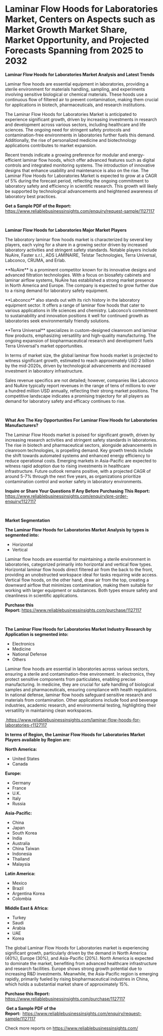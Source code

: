 <p><h1>Laminar Flow Hoods for Laboratories Market, Centers on Aspects such as Market Growth Market Share, Market Opportunity, and Projected Forecasts Spanning from 2025 to 2032</h1></p><p><strong>Laminar Flow Hoods for Laboratories Market Analysis and Latest Trends</strong></p>
<p><p>Laminar flow hoods are essential equipment in laboratories, providing a sterile environment for materials handling, sampling, and experiments involving sensitive biological or chemical materials. These hoods use a continuous flow of filtered air to prevent contamination, making them crucial for applications in biotech, pharmaceuticals, and research institutions.</p><p>The Laminar Flow Hoods for Laboratories Market is anticipated to experience significant growth, driven by increasing investments in research and development across various sectors, including healthcare and life sciences. The ongoing need for stringent safety protocols and contamination-free environments in laboratories further fuels this demand. Additionally, the rise of personalized medicine and biotechnology applications contributes to market expansion.</p><p>Recent trends indicate a growing preference for modular and energy-efficient laminar flow hoods, which offer advanced features such as digital controls and integrated monitoring systems. The introduction of innovative designs that enhance usability and maintenance is also on the rise. The Laminar Flow Hoods for Laboratories Market is expected to grow at a CAGR of 5% during the forecast period, reflecting the ongoing commitment to laboratory safety and efficiency in scientific research. This growth will likely be supported by technological advancements and heightened awareness of laboratory best practices.</p></p>
<p><strong>Get a Sample PDF of the Report:&nbsp;</strong> <a href="https://www.reliablebusinessinsights.com/enquiry/request-sample/1127117?utm_campaign=1581&utm_medium=2&utm_source=Github&utm_content=ia&utm_term=02032025&utm_id=laminar-flow-hoods-for-laboratories">https://www.reliablebusinessinsights.com/enquiry/request-sample/1127117</a></p>
<p>&nbsp;</p>
<p><strong>Laminar Flow Hoods for Laboratories Major Market Players</strong></p>
<p><p>The laboratory laminar flow hoods market is characterized by several key players, each vying for a share in a growing sector driven by increased laboratory activities and stringent safety standards. Notable players include NuAire, Faster s.r.l., ADS LAMINAIRE, Telstar Technologies, Terra Universal, Labconco, CRUMA, and Erlab.</p><p>**NuAire** is a prominent competitor known for its innovative designs and advanced filtration technologies. With a focus on biosafety cabinets and laminar airflow systems, NuAire has established a strong market presence in North America and Europe. The company is expected to grow further due to a rising demand for laboratory safety equipment.</p><p>**Labconco** also stands out with its rich history in the laboratory equipment sector. It offers a range of laminar flow hoods that cater to various applications in life sciences and chemistry. Labconco’s commitment to sustainability and innovation positions it well for continued growth as laboratories seek environmentally friendly solutions.</p><p>**Terra Universal** specializes in custom-designed cleanroom and laminar flow products, emphasizing versatility and high-quality manufacturing. The ongoing expansion of biopharmaceutical research and development fuels Terra Universal's market opportunities.</p><p>In terms of market size, the global laminar flow hoods market is projected to witness significant growth, estimated to reach approximately USD 2 billion by the mid-2020s, driven by technological advancements and increased investment in laboratory infrastructure.</p><p>Sales revenue specifics are not detailed; however, companies like Labconco and NuAire typically report revenues in the range of tens of millions to over a hundred million USD annually, reflecting their strong market positions. The competitive landscape indicates a promising trajectory for all players as demand for laboratory safety and efficacy continues to rise.</p></p>
<p>&nbsp;</p>
<p><strong>What Are The Key Opportunities For Laminar Flow Hoods for Laboratories Manufacturers?</strong></p>
<p><p>The Laminar Flow Hoods market is poised for significant growth, driven by increasing research activities and stringent safety standards in laboratories. The rise in biotech and pharmaceutical sectors, alongside advancements in cleanroom technologies, is propelling demand. Key growth trends include the shift towards automated systems and enhanced energy efficiency to reduce operational costs. Emerging markets in Asia-Pacific are expected to witness rapid adoption due to rising investments in healthcare infrastructure. Future outlook remains positive, with a projected CAGR of around 5-7% through the next five years, as organizations prioritize contamination control and worker safety in laboratory environments.</p></p>
<p><strong>Inquire or Share Your Questions If Any Before Purchasing This Report:</strong> <a href="https://www.reliablebusinessinsights.com/enquiry/pre-order-enquiry/1127117?utm_campaign=1581&utm_medium=2&utm_source=Github&utm_content=ia&utm_term=02032025&utm_id=laminar-flow-hoods-for-laboratories">https://www.reliablebusinessinsights.com/enquiry/pre-order-enquiry/1127117</a></p>
<p>&nbsp;</p>
<p><strong>Market Segmentation</strong></p>
<p><strong>The Laminar Flow Hoods for Laboratories Market Analysis by types is segmented into:</strong></p>
<p><ul><li>Horizontal</li><li>Vertical</li></ul></p>
<p><p>Laminar flow hoods are essential for maintaining a sterile environment in laboratories, categorized primarily into horizontal and vertical flow types. Horizontal laminar flow hoods direct filtered air from the back to the front, providing an unobstructed workspace ideal for tasks requiring wide access. Vertical flow hoods, on the other hand, draw air from the top, creating a downward airflow that minimizes contamination, making them suitable for working with larger equipment or substances. Both types ensure safety and cleanliness in scientific applications.</p></p>
<p><strong>Purchase this Report:&nbsp;</strong><a href="https://www.reliablebusinessinsights.com/purchase/1127117?utm_campaign=1581&utm_medium=2&utm_source=Github&utm_content=ia&utm_term=02032025&utm_id=laminar-flow-hoods-for-laboratories">https://www.reliablebusinessinsights.com/purchase/1127117</a></p>
<p>&nbsp;</p>
<p><strong>The Laminar Flow Hoods for Laboratories Market Industry Research by Application is segmented into:</strong></p>
<p><ul><li>Electronics</li><li>Medicine</li><li>National Defense</li><li>Others</li></ul></p>
<p><p>Laminar flow hoods are essential in laboratories across various sectors, ensuring a sterile and contamination-free environment. In electronics, they protect sensitive components from particulates, enabling precise manufacturing. In medicine, they are crucial for safe handling of biological samples and pharmaceuticals, ensuring compliance with health regulations. In national defense, laminar flow hoods safeguard sensitive research and materials from contamination. Other applications include food and beverage industries, academic research, and environmental testing, highlighting their versatility in maintaining clean workspaces.</p></p>
<p><a href="https://www.reliablebusinessinsights.com/laminar-flow-hoods-for-laboratories-r1127117?utm_campaign=1581&utm_medium=2&utm_source=Github&utm_content=ia&utm_term=02032025&utm_id=laminar-flow-hoods-for-laboratories">&nbsp;https://www.reliablebusinessinsights.com/laminar-flow-hoods-for-laboratories-r1127117</a></p>
<p><strong>In terms of Region, the Laminar Flow Hoods for Laboratories Market Players available by Region are:</strong></p>
<p>
    <p> <strong> North America: </strong>
        <ul>
            <li>United States</li>
            <li>Canada</li>
        </ul>
        </p> 
    <p> <strong> Europe: </strong>
        <ul>
            <li>Germany</li>
            <li>France</li>
            <li>U.K.</li>
            <li>Italy</li>
            <li>Russia</li>
        </ul>
        </p> 
    <p> <strong> Asia-Pacific: </strong>
        <ul>
            <li>China</li>
            <li>Japan</li>
            <li>South Korea</li>
            <li>India</li>
            <li>Australia</li>
            <li>China Taiwan</li>
            <li>Indonesia</li>
            <li>Thailand</li>
            <li>Malaysia</li>
        </ul>
        </p> 
    <p> <strong> Latin America: </strong>
        <ul>
            <li>Mexico</li>
            <li>Brazil</li>
            <li>Argentina Korea</li>
            <li>Colombia</li>
        </ul>
        </p> 
    <p> <strong> Middle East & Africa: </strong>
        <ul>
            <li>Turkey</li>
            <li>Saudi</li>
            <li>Arabia</li>
            <li>UAE</li>
            <li>Korea</li>
        </ul>
    </p>
    </p>
<p><p>The global Laminar Flow Hoods for Laboratories market is experiencing significant growth, particularly driven by the demand in North America (40%), Europe (30%), and Asia-Pacific (20%). North America is expected to dominate the market, benefiting from advanced healthcare infrastructure and research facilities. Europe shows strong growth potential due to increasing R&D investments. Meanwhile, the Asia-Pacific region is emerging rapidly, primarily fueled by rising biopharmaceutical industries in China, which holds a substantial market share of approximately 15%.</p></p>
<p><strong>Purchase this Report: </strong><a href="https://www.reliablebusinessinsights.com/purchase/1127117?utm_campaign=1581&utm_medium=2&utm_source=Github&utm_content=ia&utm_term=02032025&utm_id=laminar-flow-hoods-for-laboratories">https://www.reliablebusinessinsights.com/purchase/1127117</a></p>
<p>&nbsp;<strong>Get a Sample PDF of the Report:&nbsp;&nbsp;</strong><a href="https://www.reliablebusinessinsights.com/enquiry/request-sample/1127117?utm_campaign=1581&utm_medium=2&utm_source=Github&utm_content=ia&utm_term=02032025&utm_id=laminar-flow-hoods-for-laboratories">https://www.reliablebusinessinsights.com/enquiry/request-sample/1127117</a></p>
<p><strong></strong></p>
<p>Check more reports on <a href="https://www.reliablebusinessinsights.com/?utm_campaign=1581&utm_medium=2&utm_source=Github&utm_content=ia&utm_term=02032025&utm_id=laminar-flow-hoods-for-laboratories">https://www.reliablebusinessinsights.com/</a></p>